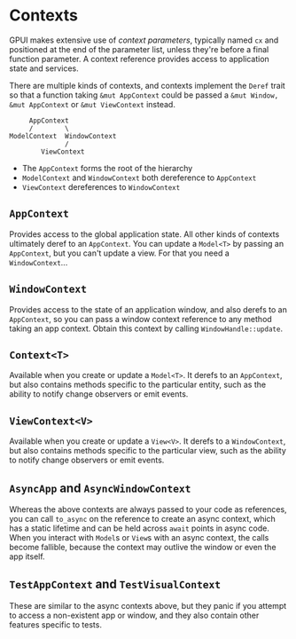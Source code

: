 # Contexts

GPUI makes extensive use of _context parameters_, typically named `cx` and positioned at the end of the parameter list, unless they're before a final function parameter. A context reference provides access to application state and services.

There are multiple kinds of contexts, and contexts implement the `Deref` trait so that a function taking `&mut AppContext` could be passed a `&mut Window, &mut AppContext` or `&mut ViewContext` instead.

```
     AppContext
     /        \
ModelContext  WindowContext
              /
        ViewContext
```

- The `AppContext` forms the root of the hierarchy
- `ModelContext` and `WindowContext` both dereference to `AppContext`
- `ViewContext` dereferences to `WindowContext`

## `AppContext`

Provides access to the global application state. All other kinds of contexts ultimately deref to an `AppContext`. You can update a `Model<T>` by passing an `AppContext`, but you can't update a view. For that you need a `WindowContext`...

## `WindowContext`

Provides access to the state of an application window, and also derefs to an `AppContext`, so you can pass a window context reference to any method taking an app context. Obtain this context by calling `WindowHandle::update`.

## `Context<T>`

Available when you create or update a `Model<T>`. It derefs to an `AppContext`, but also contains methods specific to the particular entity, such as the ability to notify change observers or emit events.

## `ViewContext<V>`

Available when you create or update a `View<V>`. It derefs to a `WindowContext`, but also contains methods specific to the particular view, such as the ability to notify change observers or emit events.

## `AsyncApp` and `AsyncWindowContext`

Whereas the above contexts are always passed to your code as references, you can call `to_async` on the reference to create an async context, which has a static lifetime and can be held across `await` points in async code. When you interact with `Model`s or `View`s with an async context, the calls become fallible, because the context may outlive the window or even the app itself.

## `TestAppContext` and `TestVisualContext`

These are similar to the async contexts above, but they panic if you attempt to access a non-existent app or window, and they also contain other features specific to tests.
